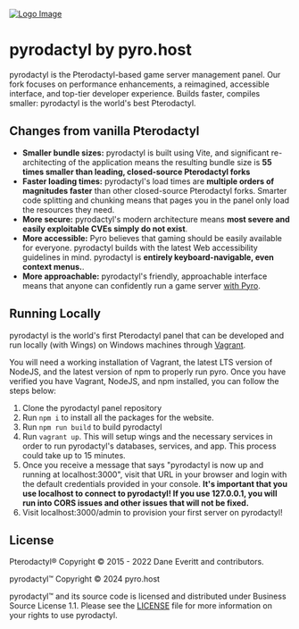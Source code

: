 [![Logo Image](https://i.imgur.com/rrp2f0j.png)](https://panel.pyro.host)

# pyrodactyl by pyro.host

pyrodactyl is the Pterodactyl-based game server management panel. Our fork focuses on performance enhancements, a reimagined, accessible interface, and top-tier developer experience. Builds faster, compiles smaller: pyrodactyl is the world's best Pterodactyl.

## Changes from vanilla Pterodactyl

- **Smaller bundle sizes:** pyrodactyl is built using Vite, and significant re-architecting of the application means the resulting bundle size is **55 times smaller than leading, closed-source Pterodactyl forks**
- **Faster loading times:** pyrodactyl's load times are **multiple orders of magnitudes faster** than other closed-source Pterodactyl forks. Smarter code splitting and chunking means that pages you in the panel only load the resources they need.
- **More secure:** pyrodactyl's modern architecture means **most severe and easily exploitable CVEs simply do not exist**.
- **More accessible:** Pyro believes that gaming should be easily available for everyone. pyrodactyl builds with the latest Web accessibility guidelines in mind. pyrodactyl is **entirely keyboard-navigable, even context menus.**.
- **More approachable:** pyrodactyl's friendly, approachable interface means that anyone can confidently run a game server [with Pyro](https://pyro.host).

## Running Locally

pyrodactyl is the world's first Pterodactyl panel that can be developed and run locally (with Wings) on Windows machines through [Vagrant](https://www.vagrantup.com/). 

You will need a working installation of Vagrant, the latest LTS version of NodeJS, and the latest version of npm to properly run pyro. Once you have verified you have Vagrant, NodeJS, and npm installed, you can follow the steps below:
1) Clone the pyrodactyl panel repository
2) Run `npm i` to install all the packages for the website.
3) Run `npm run build` to build pyrodactyl
4) Run `vagrant up`. This will setup wings and the necessary services in order to run pyrodactyl's databases, services, and app. This process could take up to 15 minutes. 
5) Once you receive a message that says "pyrodactyl is now up and running at localhost:3000", visit that URL in your browser and login with the default credentials provided in your console. **It's important that you use localhost to connect to pyrodactyl! If you use 127.0.0.1, you will run into CORS issues and other issues that will not be fixed.**
6) Visit localhost:3000/admin to provision your first server on pyrodactyl!

## License

Pterodactyl® Copyright © 2015 - 2022 Dane Everitt and contributors.

pyrodactyl™ Copyright © 2024 pyro.host

pyrodactyl™ and its source code is licensed and distributed under Business Source License 1.1. Please see the [LICENSE](https://github.com/pyrohost/panel/blob/main/LICENSE) file for more information on your rights to use pyrodactyl.

